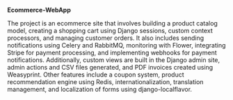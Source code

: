 **Ecommerce-WebApp**


The project   is an ecommerce site that involves building a product catalog model, creating a shopping cart using Django sessions, custom context processors, and managing customer orders. It also includes sending notifications using Celery and RabbitMQ, monitoring with Flower, integrating Stripe for payment processing, and implementing webhooks for payment notifications. Additionally, custom views are built in the Django admin site, admin actions and CSV files generated, and PDF invoices created using Weasyprint. Other features include a coupon system, product recommendation engine using Redis, internationalization, translation management, and localization of forms using django-localflavor.
